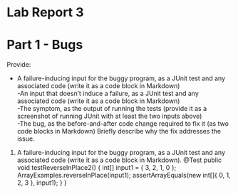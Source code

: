# Lab Report 3  
# Part 1 - Bugs  
Provide:  
- A failure-inducing input for the buggy program, as a JUnit test and any associated code (write it as a code block in Markdown)  
-An input that doesnʼt induce a failure, as a JUnit test and any associated code (write it as a code block in Markdown)  
-The symptom, as the output of running the tests (provide it as a screenshot of running JUnit with at least the two inputs above)  
-The bug, as the before-and-after code change required to fix it (as two code blocks in Markdown) Briefly describe why the fix addresses the issue.  
1. A failure-inducing input for the buggy program, as a JUnit test and any associated code (write it as a code block in Markdown).
   @Test
    public void testReverseInPlace2() {
        int[] input1 = { 3, 2, 1, 0 };
        ArrayExamples.reverseInPlace(input1);
        assertArrayEquals(new int[]{ 0, 1, 2, 3 }, input1);
    }
}
